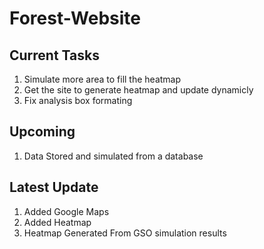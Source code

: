 # Forest-Website

## Current Tasks
1. Simulate more area to fill the heatmap
2. Get the site to generate heatmap and update dynamicly
3. Fix analysis box formating

## Upcoming
1. Data Stored and simulated from a database

## Latest Update
1. Added Google Maps
2. Added Heatmap
3. Heatmap Generated From GSO simulation results
